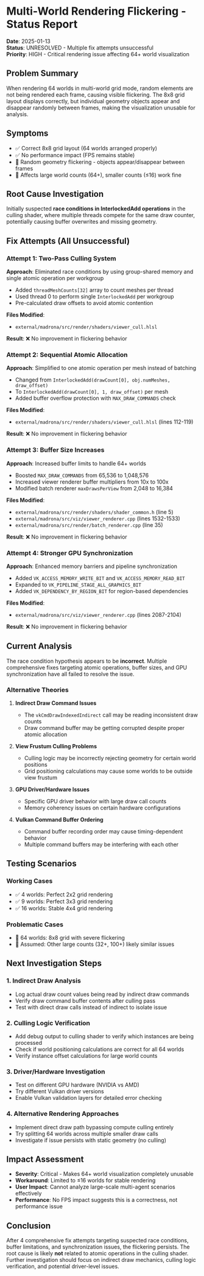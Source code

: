 # Multi-World Rendering Flickering - Status Report

**Date**: 2025-01-13  
**Status**: UNRESOLVED - Multiple fix attempts unsuccessful  
**Priority**: HIGH - Critical rendering issue affecting 64+ world visualization

## Problem Summary

When rendering 64 worlds in multi-world grid mode, random elements are not being rendered each frame, causing visible flickering. The 8x8 grid layout displays correctly, but individual geometry objects appear and disappear randomly between frames, making the visualization unusable for analysis.

## Symptoms

- ✅ Correct 8x8 grid layout (64 worlds arranged properly)
- ✅ No performance impact (FPS remains stable)
- 🔴 Random geometry flickering - objects appear/disappear between frames
- 🔴 Affects large world counts (64+), smaller counts (≤16) work fine

## Root Cause Investigation

Initially suspected **race conditions in InterlockedAdd operations** in the culling shader, where multiple threads compete for the same draw counter, potentially causing buffer overwrites and missing geometry.

## Fix Attempts (All Unsuccessful)

### Attempt 1: Two-Pass Culling System
**Approach**: Eliminated race conditions by using group-shared memory and single atomic operation per workgroup
- Added `threadMeshCounts[32]` array to count meshes per thread
- Used thread 0 to perform single `InterlockedAdd` per workgroup
- Pre-calculated draw offsets to avoid atomic contention

**Files Modified**:
- `external/madrona/src/render/shaders/viewer_cull.hlsl`

**Result**: ❌ No improvement in flickering behavior

### Attempt 2: Sequential Atomic Allocation
**Approach**: Simplified to one atomic operation per mesh instead of batching
- Changed from `InterlockedAdd(drawCount[0], obj.numMeshes, draw_offset)` 
- To `InterlockedAdd(drawCount[0], 1, draw_offset)` per mesh
- Added buffer overflow protection with `MAX_DRAW_COMMANDS` check

**Files Modified**:
- `external/madrona/src/render/shaders/viewer_cull.hlsl` (lines 112-119)

**Result**: ❌ No improvement in flickering behavior

### Attempt 3: Buffer Size Increases
**Approach**: Increased buffer limits to handle 64+ worlds
- Boosted `MAX_DRAW_COMMANDS` from 65,536 to 1,048,576
- Increased viewer renderer buffer multipliers from 10x to 100x
- Modified batch renderer `maxDrawsPerView` from 2,048 to 16,384

**Files Modified**:
- `external/madrona/src/render/shaders/shader_common.h` (line 5)
- `external/madrona/src/viz/viewer_renderer.cpp` (lines 1532-1533)
- `external/madrona/src/render/batch_renderer.cpp` (line 35)

**Result**: ❌ No improvement in flickering behavior

### Attempt 4: Stronger GPU Synchronization
**Approach**: Enhanced memory barriers and pipeline synchronization
- Added `VK_ACCESS_MEMORY_WRITE_BIT` and `VK_ACCESS_MEMORY_READ_BIT`
- Expanded to `VK_PIPELINE_STAGE_ALL_GRAPHICS_BIT` 
- Added `VK_DEPENDENCY_BY_REGION_BIT` for region-based dependencies

**Files Modified**:
- `external/madrona/src/viz/viewer_renderer.cpp` (lines 2087-2104)

**Result**: ❌ No improvement in flickering behavior

## Current Analysis

The race condition hypothesis appears to be **incorrect**. Multiple comprehensive fixes targeting atomic operations, buffer sizes, and GPU synchronization have all failed to resolve the issue.

### Alternative Theories

1. **Indirect Draw Command Issues**
   - The `vkCmdDrawIndexedIndirect` call may be reading inconsistent draw counts
   - Draw command buffer may be getting corrupted despite proper atomic allocation

2. **View Frustum Culling Problems**
   - Culling logic may be incorrectly rejecting geometry for certain world positions
   - Grid positioning calculations may cause some worlds to be outside view frustum

3. **GPU Driver/Hardware Issues**
   - Specific GPU driver behavior with large draw call counts
   - Memory coherency issues on certain hardware configurations

4. **Vulkan Command Buffer Ordering**
   - Command buffer recording order may cause timing-dependent behavior
   - Multiple command buffers may be interfering with each other

## Testing Scenarios

### Working Cases
- ✅ 4 worlds: Perfect 2x2 grid rendering
- ✅ 9 worlds: Perfect 3x3 grid rendering  
- ✅ 16 worlds: Stable 4x4 grid rendering

### Problematic Cases
- 🔴 64 worlds: 8x8 grid with severe flickering
- 🔴 Assumed: Other large counts (32+, 100+) likely similar issues

## Next Investigation Steps

### 1. Indirect Draw Analysis
- Log actual draw count values being read by indirect draw commands
- Verify draw command buffer contents after culling pass
- Test with direct draw calls instead of indirect to isolate issue

### 2. Culling Logic Verification  
- Add debug output to culling shader to verify which instances are being processed
- Check if world positioning calculations are correct for all 64 worlds
- Verify instance offset calculations for large world counts

### 3. Driver/Hardware Investigation
- Test on different GPU hardware (NVIDIA vs AMD)
- Try different Vulkan driver versions
- Enable Vulkan validation layers for detailed error checking

### 4. Alternative Rendering Approaches
- Implement direct draw path bypassing compute culling entirely
- Try splitting 64 worlds across multiple smaller draw calls
- Investigate if issue persists with static geometry (no culling)

## Impact Assessment

- **Severity**: Critical - Makes 64+ world visualization completely unusable
- **Workaround**: Limited to ≤16 worlds for stable rendering
- **User Impact**: Cannot analyze large-scale multi-agent scenarios effectively
- **Performance**: No FPS impact suggests this is a correctness, not performance issue

## Conclusion

After 4 comprehensive fix attempts targeting suspected race conditions, buffer limitations, and synchronization issues, the flickering persists. The root cause is likely **not** related to atomic operations in the culling shader. Further investigation should focus on indirect draw mechanics, culling logic verification, and potential driver-level issues.
